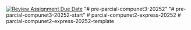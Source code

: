 [![Review Assignment Due Date](https://classroom.github.com/assets/deadline-readme-button-22041afd0340ce965d47ae6ef1cefeee28c7c493a6346c4f15d667ab976d596c.svg)](https://classroom.github.com/a/w4EjhtJw)
"# pre-parcial-compunet3-20252" 
"# pre-parcial-compunet3-20252-start" 
#   p a r c i a l - c o m p u n e t 2 - e x p r e s s - 2 0 2 5 2  
 #   p a r c i a l - c o m p u n e t 2 - e x p r e s s - 2 0 2 5 2 - t e m p l a t e  
 